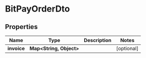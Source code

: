 

# BitPayOrderDto

## Properties

Name | Type | Description | Notes
------------ | ------------- | ------------- | -------------
**invoice** | **Map&lt;String, Object&gt;** |  |  [optional]




